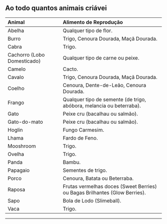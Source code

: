 ## Ao todo quantos animais criávei

| Animal                      | Alimento de Reprodução                                                     |
|:----------------------------|:---------------------------------------------------------------------------|
| Abelha                      | Qualquer tipo de flor.                                                     |
| Burro                       | Trigo, Cenoura Dourada, Maçã Dourada.                                      |
| Cabra                       | Trigo.                                                                     |
| Cachorro (Lobo Domesticado) | Qualquer tipo de carne ou peixe.                                           |
| Camelo                      | Cacto.                                                                     |
| Cavalo                      | Trigo, Cenoura Dourada, Maçã Dourada.                                      |
| Coelho                      | Cenoura, Dente-de-Leão, Cenoura Dourada.                                   |
| Frango                      | Qualquer tipo de semente (de trigo, abóbora, melancia ou beterraba).       |
| Gato                        | Peixe cru (bacalhau ou salmão).                                            |
| Gato-do-mato                | Peixe cru (bacalhau ou salmão).                                            |
| Hoglin                      | Fungo Carmesim.                                                            |
| Lhama                       | Fardo de Feno.                                                             |
| Mooshroom                   | Trigo.                                                                     |
| Ovelha                      | Trigo.                                                                     |
| Panda                       | Bambu.                                                                     |
| Papagaio                    | Sementes de trigo.                                                         |
| Porco                       | Cenoura, Batata ou Beterraba.                                              |
| Raposa                      | Frutas vermelhas doces (Sweet Berries) ou Bagas Brilhantes (Glow Berries). |
| Sapo                        | Bola de Lodo (Slimeball).                                                  |
| Vaca                        | Trigo.                                                                     |

---

